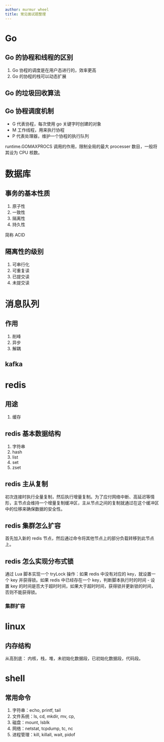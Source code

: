```yaml
---
author: murmur wheel
title: 常见面试题整理
---
```


# Go

## Go 的协程和线程的区别

1. Go 协程的调度是在用户态进行的，效率更高
2. Go 的协程的栈可以动态扩展

## Go 的垃圾回收算法

## Go 协程调度机制

- G 代表协程，每次使用 go 关键字时创建的对象
- M 工作线程，用来执行协程
- P 代表处理器，维护一个协程的执行队列

runtime.GOMAXPROCS 调用的作用，限制全局的最大 processer 数目，一般将其设为 CPU 核数。

# 数据库

## 事务的基本性质

1. 原子性
2. 一致性
3. 隔离性
4. 持久性

简称 ACID

## 隔离性的级别

1. 可串行化
2. 可重复读
3. 已提交读
4. 未提交读

# 消息队列

## 作用

1. 削峰
2. 异步
3. 解耦

## kafka

# redis

## 用途

1. 缓存

## redis 基本数据结构

1. 字符串
2. hash
3. list
4. set
5. zset

## redis 主从复制

初次连接时执行全量复制，然后执行增量复制。为了应付网络中断、高延迟等情形，主节点会维持一个增量复制缓冲区，主从节点之间的复制就通过在这个缓冲区中的位移来确保数据的安全性。

## redis 集群怎么扩容

首先加入新的 redis 节点，然后通过命令将其他节点上的部分负载转移到此节点上。

## redis 怎么实现分布式锁

通过 Lua 脚本实现一个 tryLock 操作：如果 redis 中没有对应的 key，就设置一个 key 并获得锁。如果 redis 中已经存在一个 key，判断脚本执行时的时间 - 设置 key 的时间是否大于超时时间，如果大于超时时间，获得锁并更新锁的时间，否则不能获得锁。

### 集群扩容

# linux

## 内存结构

从高到底： 内核，栈，堆，未初始化数据段，已初始化数据段，代码段。

# shell

## 常用命令

1. 字符串：echo, printf, tail
2. 文件系统：ls, cd, mkdir, mv, cp,
3. 磁盘：mount, lsblk
4. 网络：netstat, tcpdump, tc, nc
5. 进程管理：kill, killall, wait, pidof
